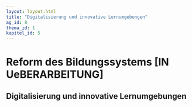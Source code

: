 ```yaml
---
layout: layout.html
title: "Digitalisierung und innovative Lernumgebungen"
ag_id: 8
thema_id: 1
kapitel_id: 5
---
```


# Reform des Bildungssystems [IN UeBERARBEITUNG]

## Digitalisierung und innovative Lernumgebungen
